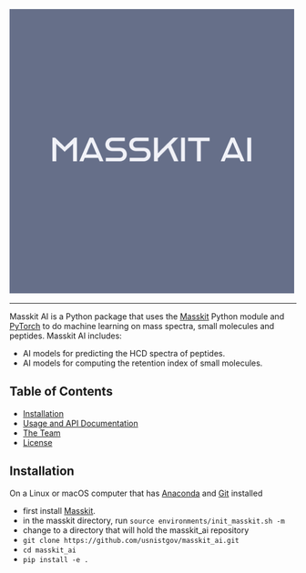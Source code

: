 ![Masskit logo](src/masskit_ai/docs/_static/img/masskit_ai_logo.png)

--------------------------------------------------------------------------------

Masskit AI is a Python package that uses the [Masskit](https://github.com/usnistgov/masskit) Python module and [PyTorch](https://pytorch.org/) to do machine learning on mass spectra, small molecules and peptides.  Masskit AI includes:
- AI models for predicting the HCD spectra of peptides.
- AI models for computing the retention index of small molecules.


<!-- toc -->
## Table of Contents
- [Installation](#installation)
- [Usage and API Documentation](https://pages.nist.gov/masskit_ai)
- [The Team](https://chemdata.nist.gov/)
- [License](LICENSE.md)

<!-- tocstop -->

## Installation
On a Linux or macOS computer that has [Anaconda](https://www.anaconda.com/) and [Git](https://git-scm.com/) installed
  * first install [Masskit](https://github.com/usnistgov/masskit).
  * in the masskit directory, run `source environments/init_masskit.sh -m`
  * change to a directory that will hold the masskit_ai repository
  * `git clone https://github.com/usnistgov/masskit_ai.git`
  * `cd masskit_ai`
  * `pip install -e .`
 
